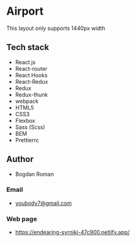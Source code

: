 # Airport

This layout only supports 1440px width

## Tech stack

- React.js
- React-router
- React Hooks
- React-Redux
- Redux
- Redux-thunk
- webpack
- HTML5
- CSS3
- Flexbox
- Sass (Scss)
- BEM
- Prettierrc

## Author

- Bogdan Roman

### Email

- youbody7@gmail.com

### Web page

- https://endearing-syrniki-47c900.netlify.app/


